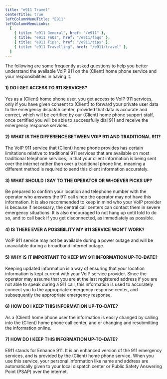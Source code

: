 ```yaml
---
title: "e911 Travel"
centerTitle: true
leftColumnMenuTitle: "E911"
leftColumnMenuLinks:
  [
    { title: "e911 General", href: "/e911" },
    { title: "e911 FAQs", href: "/e911/faqs" },
    { title: "e911 Tips", href: "/e911/tips" },
    { title: "e911 Travelling", href: "/e911/travel" },
  ]
---
```


The following are some frequently asked questions to help you better understand the available VoIP 911 on the (Client) home phone service and your responsibilities in having it.

#### 1) DO I GET ACCESS TO 911 SERVICES?

Yes as a (Client) home phone user, you get access to VoIP 911 services, only if you have given consent to (Client) to forward your private user data to the emergency dispatch center, provided that data is accurate and correct, which will be certified by our (Client) home phone support staff, once certified you will be able to successfully dial 911 and receive the emergency response services.

#### 2) WHAT IS THE DIFFERENCE BETWEEN VOIP 911 AND TRADITIONAL 911?

The VoIP 911 service that (Client) home phone provides has certain limitations relative to traditional 911 services that are available on most traditional telephone services, in that your client information is being sent over the internet rather then over a traditional phone line, meaning a different method is required to send this client information accurately.

#### 3) WHAT SHOULD I SAY TO THE OPERATOR OR WHOEVER PICKS UP?

Be prepared to confirm your location and telephone number with the operator who answers the 911 call since the operator may not have this information. It is also recommended to keep in mind who your VoIP provider is because if necessary, the central call centers can contact them in severe emergency situations. It is also encouraged to not hang up until told to do so, and to call back if you get disconnected, as immediately as possible.

#### 4) IS THERE EVER A POSSIBILITY MY 911 SERVICE WON’T WORK?

VoIP 911 service may not be available during a power outage and will be unavailable during a broadband internet outage.

#### 5) WHY IS IT IMPORTANT TO KEEP MY 911 INFORMATION UP-TO-DATE?

Keeping updated information is a way of ensuring that your location information is kept current with your VoIP service provider. Since the operator may assume that you are at the last registered address if you are not able to speak during a 911 call, this information is used to accurately connect you to the appropriate emergency response center, and subsequently the appropriate emergency response.

#### 6) HOW DO I KEEP THIS INFORMATION UP-TO-DATE?

As a (Client) home phone user the information is easily changed by calling into the (Client) home phone call center, and or changing and resubmitting the information online.

#### 7) HOW DO I KEEP THIS INFORMATION UP-TO-DATE?

E911 stands for Enhance 911. It is an enhanced version of the 911 emergency services, and is provided by the (Client) home phone service. When you use this service, your personal information like name and address are automatically given to your local dispatch center or Public Safety Answering Point (PSAP) over the internet.
